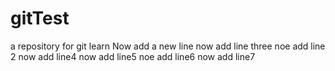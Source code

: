 # gitTest
a repository for git learn
Now add a new line
now add line three
noe add line 2
now add line4
now add line5
noe add line6
now add line7
